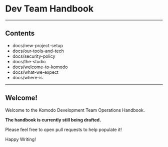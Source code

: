 # Dev Team Handbook
---

## Contents

- docs/new-project-setup
- docs/our-tools-and-tech
- docs/security-policy
- docs/the-studio
- docs/welcome-to-komodo
- docs/what-we-expect
- docs/where-is

---

## Welcome!

Welcome to the Komodo Development Team Operations Handbook.

**The handbook is currently still being drafted.**

Please feel free to open pull requests to help populate it!

Happy Writing!
